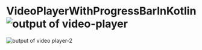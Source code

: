 # VideoPlayerWithProgressBarInKotlin![output of video-player](https://user-images.githubusercontent.com/81187698/211208691-e38e0112-2185-4921-ab10-d6b5c53d9e1a.PNG)
![output of video player-2](https://user-images.githubusercontent.com/81187698/211208693-3b314a9a-b583-44ca-9663-d141710001f6.PNG)
